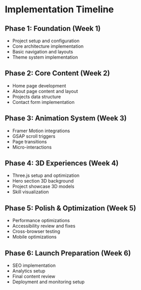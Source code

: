 # Implementation Timeline

## Phase 1: Foundation (Week 1)
- Project setup and configuration
- Core architecture implementation
- Basic navigation and layouts
- Theme system implementation

## Phase 2: Core Content (Week 2)
- Home page development
- About page content and layout
- Projects data structure
- Contact form implementation

## Phase 3: Animation System (Week 3)
- Framer Motion integrations
- GSAP scroll triggers
- Page transitions
- Micro-interactions

## Phase 4: 3D Experiences (Week 4)
- Three.js setup and optimization
- Hero section 3D background
- Project showcase 3D models
- Skill visualization

## Phase 5: Polish & Optimization (Week 5)
- Performance optimizations
- Accessibility review and fixes
- Cross-browser testing
- Mobile optimizations

## Phase 6: Launch Preparation (Week 6)
- SEO implementation
- Analytics setup
- Final content review
- Deployment and monitoring setup

